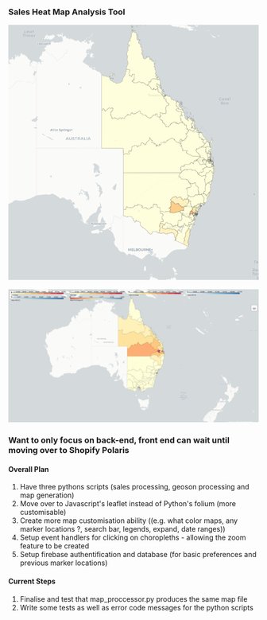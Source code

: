 ### Sales Heat Map Analysis Tool
![Screenshot](example_images/Screenshot1.png)

![Screenshot](example_images/Screenshot2.png)







### Want to only focus on back-end, front end can wait until moving over to Shopify Polaris

#### Overall Plan 
1) Have three pythons scripts (sales processing, geoson processing and map generation)
2) Move over to Javascript's leaflet instead of Python's folium (more customisable)
3) Create more map customisation ability ((e.g. what color maps, any marker locations ?, search bar, legends, expand, date ranges))
4) Setup event handlers for clicking on choropleths - allowing the zoom feature to be created
5) Setup firebase authentification and database (for basic preferences and previous marker locations) 

#### Current Steps
1) Finalise and test that map_proccessor.py produces the same map file
2) Write some tests as well as error code messages for the python scripts